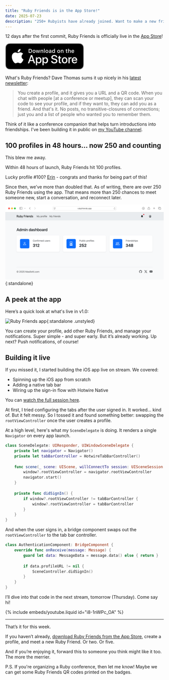 ```yaml
---
title: "Ruby Friends is in the App Store!"
date: 2025-07-23
description: "250+ Rubyists have already joined. Want to make a new friend next time you say \"hello world\"?"
---
```


12 days after the first commit, Ruby Friends is officially live in the [App Store](https://apps.apple.com/us/app/ruby-friends/id6748887042)!

[![](/assets/images/newsletter/download-on-the-app-store.png)](https://apps.apple.com/us/app/ruby-friends/id6748887042)

What's Ruby Friends? Dave Thomas sums it up nicely in his [latest newsletter](https://media.pragprog.com/newsletters/2025-07-17.html):

> You create a profile, and it gives you a URL and a QR code. When you chat with people [at a conference or meetup], they can scan your code to see your profile, and if they want to, they can add you as a friend. And that's it. No posts, no transitive-closures of connections; just you and a list of people who wanted you to remember them.

Think of it like a conference companion that helps turn introductions into friendships. I've been building it in public on [my YouTube channel](https://www.youtube.com/@joemasilotti).

## 100 profiles in 48 hours… now 250 and counting

This blew me away.

Within 48 hours of launch, Ruby Friends hit 100 profiles.

Lucky profile #100? [Erin](https://rubyfriends.app/profiles/FFCZ) - congrats and thanks for being part of this!

Since then, we’ve more than doubled that. As of writing, there are over 250 Ruby Friends using the app. That means more than 250 chances to meet someone new, start a conversation, and reconnect later.

![Ruby Friends admin screen](/assets/images/newsletter/ruby-friends-admin.png){:standalone}

## A peek at the app

Here’s a quick look at what's live in v1.0:

![Ruby Friends app](/assets/images/newsletter/ruby-friends-app.png){:standalone .unstyled}

You can create your profile, add other Ruby Friends, and manage your notifications. Super simple - and super early. But it’s already working. Up next? Push notifications, of course!

## Building it live

If you missed it, I started building the iOS app live on stream. We covered:

- Spinning up the iOS app from scratch  
- Adding a native tab bar  
- Wiring up the sign-in flow with Hotwire Native  

You can [watch the full session here](https://www.youtube.com/live/UuONfuzjTfA?si=8xo5nb4xcfVbhlg7).

At first, I tried configuring the tabs after the user signed in. It worked… kind of. But it felt messy. So I tossed it and found something better: swapping the `rootViewController` once the user creates a profile.

At a high level, here's what my `SceneDelegate` is doing. It renders a single `Navigator` on every app launch.

```swift
class SceneDelegate: UIResponder, UIWindowSceneDelegate {
    private let navigator = Navigator()
    private let tabBarController = HotwireTabBarController()

    func scene(_ scene: UIScene, willConnectTo session: UISceneSession ...) {
        window?.rootViewController = navigator.rootViewController
        navigator.start()
    }

    private func didSignIn() {
        if window?.rootViewController != tabBarController {
            window?.rootViewController = tabBarController
        }
    }
}
```

And when the user signs in, a bridge component swaps out the `rootViewController` to the tab bar controller.

```swift
class AuthenticationComponent: BridgeComponent {
    override func onReceive(message: Message) {
        guard let data: MessageData = message.data() else { return }

        if data.profileURL != nil {
            SceneController.didSignIn()
        }
    }
}
```

I’ll dive into that code in the next stream, tomorrow (Thursday). Come say hi!

{% include embeds/youtube.liquid id="i8-1nWPc_OA" %}

---

That’s it for this week.

If you haven’t already, [download Ruby Friends from the App Store](https://apps.apple.com/us/app/ruby-friends/id6748887042), create a profile, and meet a new Ruby Friend. Or two. Or five.

And if you’re enjoying it, forward this to someone you think might like it too. The more the merrier.

P.S. If you're organizing a Ruby conference, then let me know! Maybe we can get some Ruby Friends QR codes printed on the badges.
